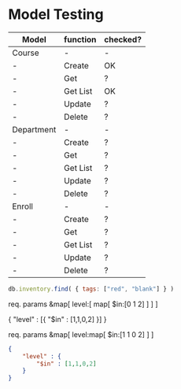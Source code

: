
# Model Testing 

| Model      | function | checked? |
| ---------- | -------- | -------- |
| Course     | -        | -        |
| -          | Create   | OK       |
| -          | Get      | ?        |
| -          | Get List | OK       |
| -          | Update   | ?        |
| -          | Delete   | ?        |
| Department | -        | -        |
| -          | Create   | ?        |
| -          | Get      | ?        |
| -          | Get List | ?        |
| -          | Update   | ?        |
| -          | Delete   | ?        |
| Enroll     | -        | -        |
| -          | Create   | ?        |
| -          | Get      | ?        |
| -          | Get List | ?        |
| -          | Update   | ?        |
| -          | Delete   | ?        |

``` js
db.inventory.find( { tags: ["red", "blank"] } )
```

req. params &map[
    level:[
        map[
            $in:[0 1 2]
        ]
    ]
]

{
    "level" : [{
        "$in" : [1,1,0,2]
    }]
}

req. params &map[
    level:map[
        $in:[1 1 0 2]
    ]
]

```json
{
    "level" : {
        "$in" : [1,1,0,2]
    }
}
```